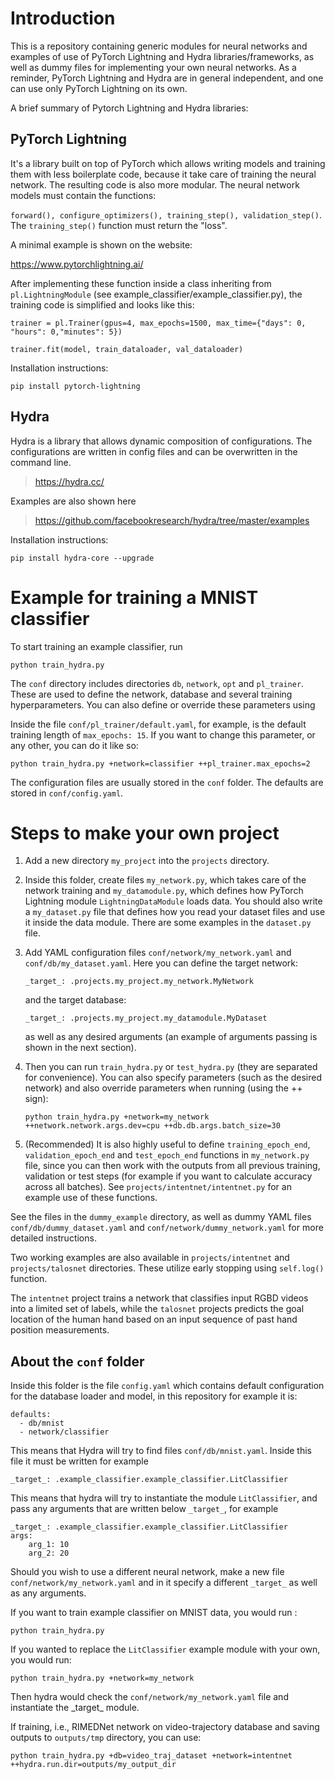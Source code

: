 # Introduction

This is a repository containing generic modules for neural networks and examples of use of PyTorch Lightning and Hydra libraries/frameworks, as well as dummy files for implementing your own neural networks.
As a reminder, PyTorch Lightning and Hydra are in general independent, and one can use only PyTorch Lightning on its own.

A brief summary of Pytorch Lightning and Hydra libraries:

## PyTorch Lightning 

It's a library built on top of PyTorch which allows writing models and training them with less boilerplate code, because it take care of training the neural network. The resulting code is also more modular. The neural network models must contain the functions:

`forward(), configure_optimizers(), training_step(), validation_step()`. The `training_step()` function must return the "loss".

A minimal example is shown on the website:

https://www.pytorchlightning.ai/

After implementing these function inside a class inheriting from `pl.LightningModule` (see example_classifier/example_classifier.py), the training code is simplified and looks like this:

```
trainer = pl.Trainer(gpus=4, max_epochs=1500, max_time={"days": 0, "hours": 0,"minutes": 5})
```

```
trainer.fit(model, train_dataloader, val_dataloader)
```

Installation instructions:

```
pip install pytorch-lightning
```
  

## Hydra

Hydra is a library that allows dynamic composition of configurations. The configurations are written in config files and can be overwritten in the command line.

> https://hydra.cc/

Examples are also shown here
> https://github.com/facebookresearch/hydra/tree/master/examples

Installation instructions:
```
pip install hydra-core --upgrade
```

# Example for training a MNIST classifier
To start training an example classifier, run
```
python train_hydra.py 
```
The `conf` directory includes directories `db`, `network`, `opt` and `pl_trainer`. These are used to define the network, database and several training hyperparameters. You can also define or override these parameters using 

Inside the file `conf/pl_trainer/default.yaml`, for example, is the default training length of `max_epochs: 15`. If you want to change this parameter, or any other, you can do it like so:

```
python train_hydra.py +network=classifier ++pl_trainer.max_epochs=2
```

The configuration files are usually stored in the `conf` folder. The defaults are stored in `conf/config.yaml`.

# Steps to make your own project

1. Add a new directory `my_project` into the `projects` directory.
2. Inside this folder, create files `my_network.py`, which takes care of the network training and `my_datamodule.py`, which defines how PyTorch Lightning module `LightningDataModule` loads data. You should also write a `my_dataset.py` file that defines how you read your dataset files and use it inside the data module. There are some examples in the `dataset.py` file.
3. Add YAML configuration files `conf/network/my_network.yaml` and `conf/db/my_dataset.yaml`. Here you can define the target network: 
    ```
    _target_: .projects.my_project.my_network.MyNetwork
    ```
    and the target database:
    ```
    _target_: .projects.my_project.my_datamodule.MyDataset
    ```
    as well as any desired arguments (an example of arguments passing is shown in the next section).
4. Then you can run `train_hydra.py` or `test_hydra.py` (they are separated for convenience). You can also specify parameters (such as the desired network) and also override parameters when running (using the ++ sign):
    ```
    python train_hydra.py +network=my_network ++network.network.args.dev=cpu ++db.db.args.batch_size=30
    ```

5. (Recommended) It is also highly useful to define `training_epoch_end`, `validation_epoch_end` and `test_epoch_end` functions in `my_network.py` file, since you can then work with the outputs from all previous training, validation or test steps (for example if you want to calculate accuracy across all batches). See `projects/intentnet/intentnet.py` for an example use of these functions.

See the files in the `dummy_example` directory, as well as dummy YAML files `conf/db/dummy_dataset.yaml` and `conf/network/dummy_network.yaml` for more detailed instructions.

Two working examples are also available in `projects/intentnet` and `projects/talosnet` directories. These utilize early stopping using `self.log()` function.

The `intentnet` project trains a network that classifies input RGBD videos into a limited set of labels, while the `talosnet` projects predicts the goal location of the human hand based on an input sequence of past hand position measurements.

## About the `conf` folder

Inside this folder is the file `config.yaml` which contains default configuration for the database loader and model, in this repository for example it is:
```
defaults:
  - db/mnist
  - network/classifier
```
This means that Hydra will try to find files `conf/db/mnist.yaml`. Inside this file it must be written for example
```
_target_: .example_classifier.example_classifier.LitClassifier
```

This means that hydra will try to instantiate the module `LitClassifier`, and pass any arguments that are written below `_target_`, for example
```
_target_: .example_classifier.example_classifier.LitClassifier
args:
    arg_1: 10
    arg_2: 20
```
Should you wish to use a different neural network, make a new file `conf/network/my_network.yaml` and in it specify a different `_target_` as well as any arguments.

If you want to train example classifier on MNIST data, you would run :

```
python train_hydra.py 
```

If you wanted to replace the `LitClassifier` example module with your own, you would run:

```
python train_hydra.py +network=my_network
```

Then hydra would check the `conf/network/my_network.yaml` file and instantiate the \_target\_ module.

If training, i.e., RIMEDNet network on video-trajectory database and saving outputs to `outputs/tmp` directory, you can use:

```
python train_hydra.py +db=video_traj_dataset +network=intentnet ++hydra.run.dir=outputs/my_output_dir
```

